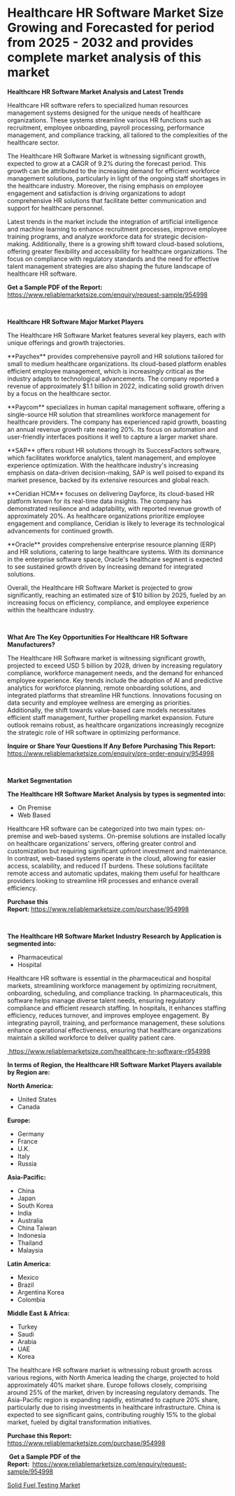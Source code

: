<p><h1>Healthcare HR Software Market Size Growing and Forecasted for period from 2025 - 2032 and provides complete market analysis of this market</h1></p><p><strong>Healthcare HR Software Market Analysis and Latest Trends</strong></p>
<p><p>Healthcare HR software refers to specialized human resources management systems designed for the unique needs of healthcare organizations. These systems streamline various HR functions such as recruitment, employee onboarding, payroll processing, performance management, and compliance tracking, all tailored to the complexities of the healthcare sector. </p><p>The Healthcare HR Software Market is witnessing significant growth, expected to grow at a CAGR of 9.2% during the forecast period. This growth can be attributed to the increasing demand for efficient workforce management solutions, particularly in light of the ongoing staff shortages in the healthcare industry. Moreover, the rising emphasis on employee engagement and satisfaction is driving organizations to adopt comprehensive HR solutions that facilitate better communication and support for healthcare personnel.</p><p>Latest trends in the market include the integration of artificial intelligence and machine learning to enhance recruitment processes, improve employee training programs, and analyze workforce data for strategic decision-making. Additionally, there is a growing shift toward cloud-based solutions, offering greater flexibility and accessibility for healthcare organizations. The focus on compliance with regulatory standards and the need for effective talent management strategies are also shaping the future landscape of healthcare HR software.</p></p>
<p><strong>Get a Sample PDF of the Report:&nbsp;</strong> <a href="https://www.reliablemarketsize.com/enquiry/request-sample/954998?utm_campaign=3205&utm_medium=2&utm_source=Github&utm_content=ia&utm_term=07032025&utm_id=healthcare-hr-software">https://www.reliablemarketsize.com/enquiry/request-sample/954998</a></p>
<p>&nbsp;</p>
<p><strong>Healthcare HR Software Major Market Players</strong></p>
<p><p>The Healthcare HR Software Market features several key players, each with unique offerings and growth trajectories. </p><p>**Paychex** provides comprehensive payroll and HR solutions tailored for small to medium healthcare organizations. Its cloud-based platform enables efficient employee management, which is increasingly critical as the industry adapts to technological advancements. The company reported a revenue of approximately $1.1 billion in 2022, indicating solid growth driven by a focus on the healthcare sector.</p><p>**Paycom** specializes in human capital management software, offering a single-source HR solution that streamlines workforce management for healthcare providers. The company has experienced rapid growth, boasting an annual revenue growth rate nearing 20%. Its focus on automation and user-friendly interfaces positions it well to capture a larger market share.</p><p>**SAP** offers robust HR solutions through its SuccessFactors software, which facilitates workforce analytics, talent management, and employee experience optimization. With the healthcare industry's increasing emphasis on data-driven decision-making, SAP is well poised to expand its market presence, backed by its extensive resources and global reach.</p><p>**Ceridian HCM** focuses on delivering Dayforce, its cloud-based HR platform known for its real-time data insights. The company has demonstrated resilience and adaptability, with reported revenue growth of approximately 20%. As healthcare organizations prioritize employee engagement and compliance, Ceridian is likely to leverage its technological advancements for continued growth.</p><p>**Oracle** provides comprehensive enterprise resource planning (ERP) and HR solutions, catering to large healthcare systems. With its dominance in the enterprise software space, Oracle's healthcare segment is expected to see sustained growth driven by increasing demand for integrated solutions.</p><p>Overall, the Healthcare HR Software Market is projected to grow significantly, reaching an estimated size of $10 billion by 2025, fueled by an increasing focus on efficiency, compliance, and employee experience within the healthcare industry.</p></p>
<p>&nbsp;</p>
<p><strong>What Are The Key Opportunities For Healthcare HR Software Manufacturers?</strong></p>
<p><p>The Healthcare HR Software market is witnessing significant growth, projected to exceed USD 5 billion by 2028, driven by increasing regulatory compliance, workforce management needs, and the demand for enhanced employee experience. Key trends include the adoption of AI and predictive analytics for workforce planning, remote onboarding solutions, and integrated platforms that streamline HR functions. Innovations focusing on data security and employee wellness are emerging as priorities. Additionally, the shift towards value-based care models necessitates efficient staff management, further propelling market expansion. Future outlook remains robust, as healthcare organizations increasingly recognize the strategic role of HR software in optimizing performance.</p></p>
<p><strong>Inquire or Share Your Questions If Any Before Purchasing This Report:</strong> <a href="https://www.reliablemarketsize.com/enquiry/pre-order-enquiry/954998?utm_campaign=3205&utm_medium=2&utm_source=Github&utm_content=ia&utm_term=07032025&utm_id=healthcare-hr-software">https://www.reliablemarketsize.com/enquiry/pre-order-enquiry/954998</a></p>
<p>&nbsp;</p>
<p><strong>Market Segmentation</strong></p>
<p><strong>The Healthcare HR Software Market Analysis by types is segmented into:</strong></p>
<p><ul><li>On Premise</li><li>Web Based</li></ul></p>
<p><p>Healthcare HR software can be categorized into two main types: on-premise and web-based systems. On-premise solutions are installed locally on healthcare organizations' servers, offering greater control and customization but requiring significant upfront investment and maintenance. In contrast, web-based systems operate in the cloud, allowing for easier access, scalability, and reduced IT burdens. These solutions facilitate remote access and automatic updates, making them useful for healthcare providers looking to streamline HR processes and enhance overall efficiency.</p></p>
<p><strong>Purchase this Report:&nbsp;</strong><a href="https://www.reliablemarketsize.com/purchase/954998?utm_campaign=3205&utm_medium=2&utm_source=Github&utm_content=ia&utm_term=07032025&utm_id=healthcare-hr-software">https://www.reliablemarketsize.com/purchase/954998</a></p>
<p>&nbsp;</p>
<p><strong>The Healthcare HR Software Market Industry Research by Application is segmented into:</strong></p>
<p><ul><li>Pharmaceutical</li><li>Hospital</li></ul></p>
<p><p>Healthcare HR software is essential in the pharmaceutical and hospital markets, streamlining workforce management by optimizing recruitment, onboarding, scheduling, and compliance tracking. In pharmaceuticals, this software helps manage diverse talent needs, ensuring regulatory compliance and efficient research staffing. In hospitals, it enhances staffing efficiency, reduces turnover, and improves employee engagement. By integrating payroll, training, and performance management, these solutions enhance operational effectiveness, ensuring that healthcare organizations maintain a skilled workforce to deliver quality patient care.</p></p>
<p><a href="https://www.reliablemarketsize.com/healthcare-hr-software-r954998?utm_campaign=3205&utm_medium=2&utm_source=Github&utm_content=ia&utm_term=07032025&utm_id=healthcare-hr-software">&nbsp;https://www.reliablemarketsize.com/healthcare-hr-software-r954998</a></p>
<p><strong>In terms of Region, the Healthcare HR Software Market Players available by Region are:</strong></p>
<p>
    <p> <strong> North America: </strong>
        <ul>
            <li>United States</li>
            <li>Canada</li>
        </ul>
        </p> 
    <p> <strong> Europe: </strong>
        <ul>
            <li>Germany</li>
            <li>France</li>
            <li>U.K.</li>
            <li>Italy</li>
            <li>Russia</li>
        </ul>
        </p> 
    <p> <strong> Asia-Pacific: </strong>
        <ul>
            <li>China</li>
            <li>Japan</li>
            <li>South Korea</li>
            <li>India</li>
            <li>Australia</li>
            <li>China Taiwan</li>
            <li>Indonesia</li>
            <li>Thailand</li>
            <li>Malaysia</li>
        </ul>
        </p> 
    <p> <strong> Latin America: </strong>
        <ul>
            <li>Mexico</li>
            <li>Brazil</li>
            <li>Argentina Korea</li>
            <li>Colombia</li>
        </ul>
        </p> 
    <p> <strong> Middle East & Africa: </strong>
        <ul>
            <li>Turkey</li>
            <li>Saudi</li>
            <li>Arabia</li>
            <li>UAE</li>
            <li>Korea</li>
        </ul>
    </p>
    </p>
<p><p>The healthcare HR software market is witnessing robust growth across various regions, with North America leading the charge, projected to hold approximately 40% market share. Europe follows closely, comprising around 25% of the market, driven by increasing regulatory demands. The Asia-Pacific region is expanding rapidly, estimated to capture 20% share, particularly due to rising investments in healthcare infrastructure. China is expected to see significant gains, contributing roughly 15% to the global market, fueled by digital transformation initiatives.</p></p>
<p><strong>Purchase this Report: </strong><a href="https://www.reliablemarketsize.com/purchase/954998?utm_campaign=3205&utm_medium=2&utm_source=Github&utm_content=ia&utm_term=07032025&utm_id=healthcare-hr-software">https://www.reliablemarketsize.com/purchase/954998</a></p>
<p>&nbsp;<strong>Get a Sample PDF of the Report:&nbsp;&nbsp;</strong><a href="https://www.reliablemarketsize.com/enquiry/request-sample/954998?utm_campaign=3205&utm_medium=2&utm_source=Github&utm_content=ia&utm_term=07032025&utm_id=healthcare-hr-software">https://www.reliablemarketsize.com/enquiry/request-sample/954998</a></p>
<p><strong></strong></p>
<p><p><a href="https://github.com/elodielamto06/Market-Research-Report-List-1/blob/main/solid-fuel-testing-market.md?utm_campaign=3205&utm_medium=2&utm_source=Github&utm_content=ia&utm_term=07032025&utm_id=healthcare-hr-software">Solid Fuel Testing Market</a></p></p>